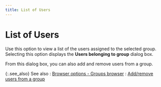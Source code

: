 ```yaml
---
title: List of Users
---
```


# List of Users


Use this option to view a list of the users assigned to the selected  group. Selecting this option displays the **Users 
 belonging to group** dialog box.


From this dialog box, you can also add and remove users from a group.


{:.see_also}
See also
: [Browser  options - Groups browser]({{site.sc_baseurl}}/options/security/groups/set-up-a-group/browser_options_groups_browser.html)
: [Add/remove  users from a group]({{site.sc_baseurl}}/options/security/groups/set-up-a-group/assigning_users_to_groups.html)
